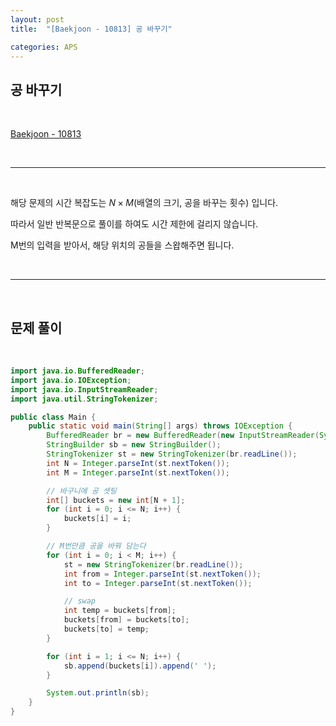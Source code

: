 ```yaml
---
layout: post
title:  "[Baekjoon - 10813] 공 바꾸기"

categories: APS
---
```


## 공 바꾸기

<br>

[Baekjoon - 10813](https://www.acmicpc.net/problem/10813)

<br>

***

<br>

해당 문제의 시간 복잡도는 $N \times M$(배열의 크기, 공을 바꾸는 횟수) 입니다.

따라서 일반 반복문으로 풀이를 하여도 시간 제한에 걸리지 않습니다.

M번의 입력을 받아서, 해당 위치의 공들을 스왑해주면 됩니다.

<br>

***

<br>

## 문제 풀이

<br>

```java
import java.io.BufferedReader;
import java.io.IOException;
import java.io.InputStreamReader;
import java.util.StringTokenizer;

public class Main {
    public static void main(String[] args) throws IOException {
        BufferedReader br = new BufferedReader(new InputStreamReader(System.in));
        StringBuilder sb = new StringBuilder();
        StringTokenizer st = new StringTokenizer(br.readLine());
        int N = Integer.parseInt(st.nextToken());
        int M = Integer.parseInt(st.nextToken());

        // 바구니에 공 셋팅
        int[] buckets = new int[N + 1];
        for (int i = 0; i <= N; i++) {
            buckets[i] = i;
        }

        // M번만큼 공을 바꿔 담는다
        for (int i = 0; i < M; i++) {
            st = new StringTokenizer(br.readLine());
            int from = Integer.parseInt(st.nextToken());
            int to = Integer.parseInt(st.nextToken());

            // swap
            int temp = buckets[from];
            buckets[from] = buckets[to];
            buckets[to] = temp;
        }

        for (int i = 1; i <= N; i++) {
            sb.append(buckets[i]).append(' ');
        }

        System.out.println(sb);
    }
}
```